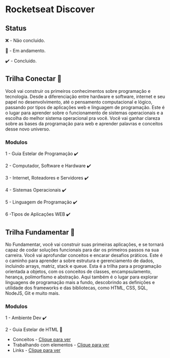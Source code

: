 # Rocketseat Discover

## Status

❌ - Não concluido.

🚧 - Em andamento.

✔️ - Concluido.

## Trilha Conectar 🚀

Você vai construir os primeiros conhecimentos sobre programação e tecnologia. Desde a diferenciação entre hardware e software, internet e seu papel no desenvolvimento, até o pensamento computacional e lógico, passando por tipos de aplicações web e linguagem de programação. Este é o lugar para aprender sobre o funcionamento de sistemas operacionais e a escolha do melhor sistema operacional pra você. Você vai ganhar clareza sobre as bases da programação para web e aprender palavras e conceitos desse novo universo.

### Modulos 

1 - Guia Estelar de Programação ✔️

2 - Computador, Software e Hardware ✔️

3 - Internet, Roteadores e Servidores ✔️

4 - Sistemas Operacionais ✔️

5 - Linguagem de Programação ✔️

6 -Tipos de Aplicações WEB ✔️

## Trilha Fundamentar 🚀

No Fundamentar, você vai construir suas primeiras aplicações, e se tornará capaz de codar soluções funcionais para dar os primeiros passos na sua carreira. Você vai aprofundar conceitos e encarar desafios práticos. Este é o caminho para aprender a sobre estrutura e gerenciamento de dados, incluindo arrays, matriz, stack e queue. Esta é a trilha para a programação orientada a objetos, com os conceitos de classes, encampsulamento, herança, polimorfismo e abstração. Aqui também é o lugar para explorar linguagens de programação mais a fundo, descobrindo as definições e utilidade dos frameworks e das bibliotecas, como HTML, CSS, SQL, NodeJS, Git e muito mais.

### Modulos

1 - Ambiente Dev ✔️

2 - Guia Estelar de HTML 🚧
  * Conceitos - [Clique para ver](https://github.com/Ericodesenvolvedor/rocketseat-discover/tree/master/guia-estelar-de-html/conceitos)
  * Trabalhando com elementos - [Clique para ver](https://github.com/Ericodesenvolvedor/rocketseat-discover/tree/master/guia-estelar-de-html/trabalhando-com-elementos)
  * Links - [Clique para ver](https://github.com/Ericodesenvolvedor/rocketseat-discover/tree/master/guia-estelar-de-html/links)